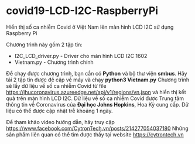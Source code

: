 # covid19-LCD-I2C-RaspberryPi
Hiển thị số ca nhiễm Covid ở Việt Nam lên màn hình LCD I2C sử dụng Raspberry Pi

Chương trình này gồm 2 tập tin:

+ I2C_LCD_driver.py - Driver cho màn hình LCD I2C 1602
+ Vietnam.py - Chương trình chính

Để chạy được chương trình, bạn cần có **Python** và bộ thư viện **smbus**. Hãy tải 2 tập tin được đề cập về máy và chạy **python3 Vietnam.py**
Chương trình sẽ lấy dữ liệu về số ca nhiễm Covid từ file https://jhucoronavirus.azureedge.net/api/v1/regions/vn.json và hiển thị kết quả trên màn hình LCD I2C.
Dữ liệu về số ca nhiễm Covid được Trung tâm thông tin về Coronavirus của **Đại học Johns Hopkins**, Hoa Kỳ cung cấp. Dữ liệu có thể được cập nhật trễ khoảng 1 ngày.

Để tham khảo video hướng dẫn, hãy truy cập https://www.facebook.com/CytronTech.vn/posts/214277054037180
Những sản phẩm liên quan có thể tìm được thấy tại website https://cytrontech.vn

